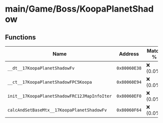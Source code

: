 # main/Game/Boss/KoopaPlanetShadow

## Functions

| Name | Address | Match % |
|------|---------|---------|
| `__dt__17KoopaPlanetShadowFv` | `0x80060E38` | :x: (0.0%) |
| `__ct__17KoopaPlanetShadowFPC5Koopa` | `0x80060E94` | :x: (0.0%) |
| `init__17KoopaPlanetShadowFRC12JMapInfoIter` | `0x80060EF0` | :x: (0.0%) |
| `calcAndSetBaseMtx__17KoopaPlanetShadowFv` | `0x80060F64` | :x: (0.0%) |